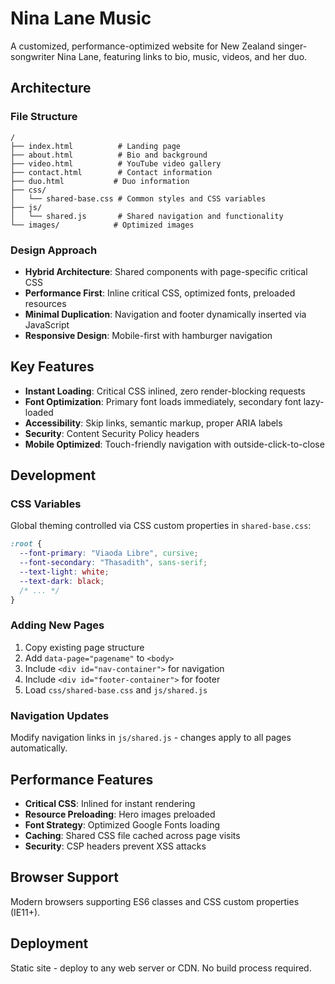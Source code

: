 # Nina Lane Music

A customized, performance-optimized website for New Zealand singer-songwriter Nina Lane, featuring links to bio, music, videos, and her duo.

## Architecture

### File Structure

```
/
├── index.html          # Landing page
├── about.html          # Bio and background
├── video.html          # YouTube video gallery
├── contact.html        # Contact information
├── duo.html           # Duo information
├── css/
│   └── shared-base.css # Common styles and CSS variables
├── js/
│   └── shared.js       # Shared navigation and functionality
└── images/            # Optimized images
```

### Design Approach

- **Hybrid Architecture**: Shared components with page-specific critical CSS
- **Performance First**: Inline critical CSS, optimized fonts, preloaded resources
- **Minimal Duplication**: Navigation and footer dynamically inserted via JavaScript
- **Responsive Design**: Mobile-first with hamburger navigation

## Key Features

- **Instant Loading**: Critical CSS inlined, zero render-blocking requests
- **Font Optimization**: Primary font loads immediately, secondary font lazy-loaded
- **Accessibility**: Skip links, semantic markup, proper ARIA labels
- **Security**: Content Security Policy headers
- **Mobile Optimized**: Touch-friendly navigation with outside-click-to-close

## Development

### CSS Variables

Global theming controlled via CSS custom properties in `shared-base.css`:

```css
:root {
  --font-primary: "Viaoda Libre", cursive;
  --font-secondary: "Thasadith", sans-serif;
  --text-light: white;
  --text-dark: black;
  /* ... */
}
```

### Adding New Pages

1. Copy existing page structure
2. Add `data-page="pagename"` to `<body>`
3. Include `<div id="nav-container">` for navigation
4. Include `<div id="footer-container">` for footer
5. Load `css/shared-base.css` and `js/shared.js`

### Navigation Updates

Modify navigation links in `js/shared.js` - changes apply to all pages automatically.

## Performance Features

- **Critical CSS**: Inlined for instant rendering
- **Resource Preloading**: Hero images preloaded
- **Font Strategy**: Optimized Google Fonts loading
- **Caching**: Shared CSS file cached across page visits
- **Security**: CSP headers prevent XSS attacks

## Browser Support

Modern browsers supporting ES6 classes and CSS custom properties (IE11+).

## Deployment

Static site - deploy to any web server or CDN. No build process required.
